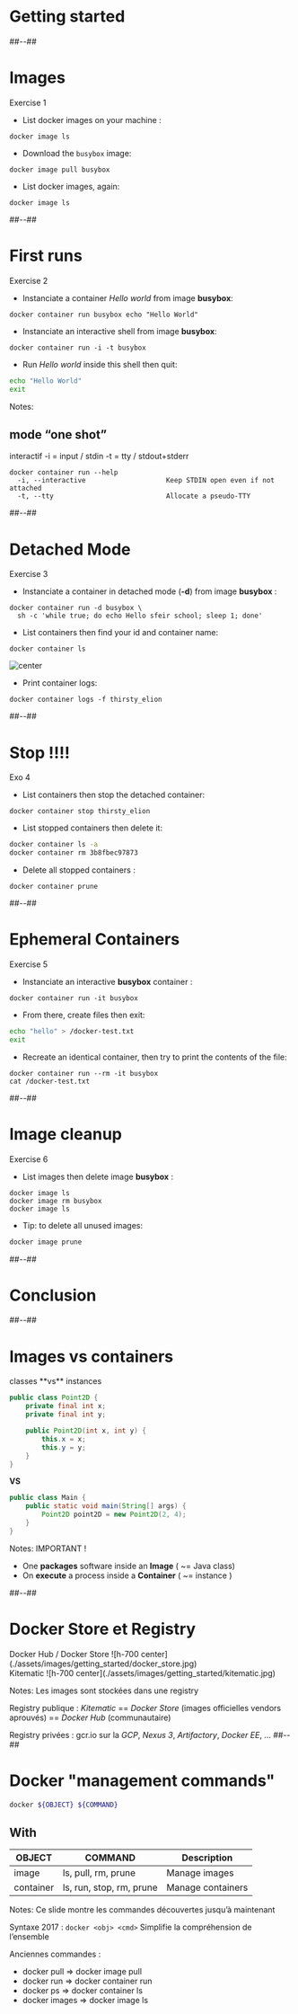 <!-- .slide: class="transition-white sfeir-bg-blue" -->

# Getting started



##--##

<!-- .slide: class="sfeir-bg-white-4 with-code big-code" -->

# Images

Exercise 1 <!-- .element: class="exo" -->

* List docker images on your machine :

```docker
docker image ls
```

* Download the `busybox` image:

```docker
docker image pull busybox
```

* List docker images, again:

```docker
docker image ls
```



##--##

<!-- .slide: class="sfeir-bg-white-4 with-code big-code" -->

# First runs

Exercise 2 <!-- .element: class="exo" -->

* Instanciate a container *Hello world* from image **busybox**:

```docker
docker container run busybox echo "Hello World"
```

* Instanciate an interactive shell from image **busybox**:

```docker
docker container run -i -t busybox
```

* Run *Hello world* inside this shell then quit:

```bash
echo "Hello World"
exit
```

Notes:
## mode “one shot”
interactif
-i = input / stdin
-t = tty / stdout+stderr

```docker
docker container run --help
  -i, --interactive                    Keep STDIN open even if not attached
  -t, --tty                            Allocate a pseudo-TTY
```

##--##

<!-- .slide: class="sfeir-bg-white-4 with-code big-code" -->

# Detached Mode

Exercise 3 <!-- .element: class="exo" -->

* Instanciate a container in detached mode (**-d**) from image **busybox** :

```docker
docker container run -d busybox \
  sh -c 'while true; do echo Hello sfeir school; sleep 1; done'
```

* List containers then find your id and container name:

```docker
docker container ls
```

![center](./assets/images/getting_started/docker_container_ls.jpg)

* Print container logs:

```docker
docker container logs -f thirsty_elion
```

##--##

<!-- .slide: class="sfeir-bg-white-4 with-code big-code" -->

# Stop !!!!

Exo 4 <!-- .element: class="exo" -->

* List containers then stop the detached container:

```docker
docker container stop thirsty_elion
```

* List stopped containers then delete it:

```bash
docker container ls -a
docker container rm 3b8fbec97873
```

* Delete all stopped containers :

```docker
docker container prune
```

##--##

<!-- .slide: class="sfeir-bg-white-4 with-code big-code" -->

# Ephemeral Containers

Exercise 5 <!-- .element: class="exo" -->

<!-- * Instanciate an interactive **busybox** container, removed on stop (**--rm**) :

```docker
docker container run --rm -it busybox
``` -->

* Instanciate an interactive **busybox** container :

```docker
docker container run -it busybox
```

* From there, create files then exit:

```bash
echo "hello" > /docker-test.txt
exit
```

* Recreate an identical container, then try to print the contents of the file:

```docker
docker container run --rm -it busybox
cat /docker-test.txt
```

##--##

<!-- .slide: class="sfeir-bg-white-4 with-code big-code" -->

# Image cleanup

Exercise 6 <!-- .element: class="exo" -->

* List images then delete image **busybox** :

```docker
docker image ls
docker image rm busybox
docker image ls
```

* <span class="danger">Tip</span>: to delete all unused images:

```bash
docker image prune
```

##--##

<!-- .slide: class="sfeir-bg-white-2" -->

# Conclusion

<!-- Shit conclusion <div class="full-center">
<img src="./assets/images/getting_started/conclusion.png" width="65%" alt="">
</div>

Notes:
Pour récapituler :

* docker en docker client ⇒ docker daemon
* **image pull** récupère une image d’une registry vers le daemon
* **container run** instancie un container à partir d’une image -->

##--##

<!-- .slide: class="sfeir-bg-white-2 d-with-code-dark big-code" -->

# Images **vs** containers

<div class="center">
classes **vs** instances
</div>

```java
public class Point2D {
    private final int x;
    private final int y;

    public Point2D(int x, int y) {
        this.x = x;
        this.y = y;
    }
}
```

**VS** <!-- .element: class="center" -->

```java
public class Main {
    public static void main(String[] args) {
        Point2D point2D = new Point2D(2, 4);
    }
}
```

Notes:
IMPORTANT !

* One **packages** software inside an **Image** ( ~= Java class)
* On **execute** a process inside a **Container** ( ~= instance )

##--##

<!-- .slide: class="sfeir-bg-white-2" -->

# Docker Store et Registry

<div class="left">
<div class="box">
Docker Hub / Docker Store
![h-700 center](./assets/images/getting_started/docker_store.jpg)
</div>
</div>
<div class="right">
<div class="box">
Kitematic
![h-700 center](./assets/images/getting_started/kitematic.jpg)
</div>
</div>

Notes:
Les images sont stockées dans une registry

Registry publique : *Kitematic* == *Docker Store* (images officielles vendors aprouvés) == *Docker Hub* (communautaire)

Registry privées : gcr.io sur la *GCP*, *Nexus 3*, *Artifactory*, *Docker EE*, …
##--##


<!-- .slide: class="sfeir-bg-white-2 with-code big-code" -->

# Docker "management commands"

```bash
docker ${OBJECT} ${COMMAND}
```

## With <!-- .element: style="margin-top: 5rem; margin-bottom: 5rem;" -->

| OBJECT | COMMAND | Description |
|--|--|--|
| <span class="warning">image</span> | ls, pull, rm, prune | <span class="dark">Manage images</span> |
| <span class="warning">container</span> | ls, run, stop, rm, prune | <span class="dark">Manage containers</span> |

Notes:
Ce slide montre les commandes découvertes jusqu’à maintenant

Syntaxe 2017 : `docker <obj> <cmd>`
Simplifie la compréhension de l’ensemble

Anciennes commandes :

* docker pull ⇒ docker image pull
* docker run ⇒ docker container run
* docker ps ⇒ docker container ls
* docker images ⇒ docker image ls
